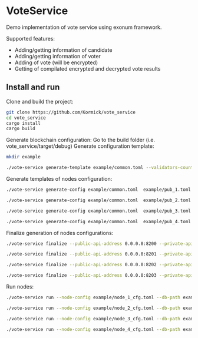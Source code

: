 # VoteService

Demo implementation of vote service using exonum framework.

Supported features:
- Adding/getting information of candidate
- Adding/getting information of voter
- Adding of vote (will be encrypted)
- Getting of compilated encrypted and decrypted vote results

## Install and run
Clone and build the project:

```sh
git clone https://github.com/Kormick/vote_service
cd vote_service
cargo install
cargo build
```

Generate blockchain configuration:
Go to the build folder (i.e. vote_service/target/debug)
Generate configuration template:
```sh
mkdir example

./vote-service generate-template example/common.toml --validators-count 4 --author-public-key b05571f9af36c9e3a6c43a9da163c1cb8bc444338cdfc9ac8569690b552e7e25
```

Generate templates of nodes configuration:
```sh
./vote-service generate-config example/common.toml  example/pub_1.toml example/sec_1.toml --peer-address 127.0.0.1:6331

./vote-service generate-config example/common.toml  example/pub_2.toml example/sec_2.toml --peer-address 127.0.0.1:6332

./vote-service generate-config example/common.toml  example/pub_3.toml example/sec_3.toml --peer-address 127.0.0.1:6333

./vote-service generate-config example/common.toml  example/pub_4.toml example/sec_4.toml --peer-address 127.0.0.1:6334
```

Finalize generation of nodes configurations:
```sh
./vote-service finalize --public-api-address 0.0.0.0:8200 --private-api-address 0.0.0.0:8091 example/sec_1.toml example/node_1_cfg.toml --public-configs example/pub_1.toml example/pub_2.toml example/pub_3.toml example/pub_4.toml

./vote-service finalize --public-api-address 0.0.0.0:8201 --private-api-address 0.0.0.0:8092 example/sec_2.toml example/node_2_cfg.toml --public-configs example/pub_1.toml example/pub_2.toml example/pub_3.toml example/pub_4.toml

./vote-service finalize --public-api-address 0.0.0.0:8202 --private-api-address 0.0.0.0:8093 example/sec_3.toml example/node_3_cfg.toml --public-configs example/pub_1.toml example/pub_2.toml example/pub_3.toml example/pub_4.toml

./vote-service finalize --public-api-address 0.0.0.0:8203 --private-api-address 0.0.0.0:8094 example/sec_4.toml example/node_4_cfg.toml --public-configs example/pub_1.toml example/pub_2.toml example/pub_3.toml example/pub_4.toml
```

Run nodes:
```sh
./vote-service run --node-config example/node_1_cfg.toml --db-path example/db1 --public-api-address 0.0.0.0:8200

./vote-service run --node-config example/node_2_cfg.toml --db-path example/db2 --public-api-address 0.0.0.0:8201

./vote-service run --node-config example/node_3_cfg.toml --db-path example/db3 --public-api-address 0.0.0.0:8202

./vote-service run --node-config example/node_4_cfg.toml --db-path example/db4 --public-api-address 0.0.0.0:8203
```